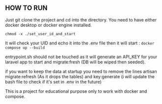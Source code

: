 ## HOW TO RUN

Just git clone the project and cd into the directory. You need to have either docker desktop or docker engine installed.

```
chmod -x ./set_user_id_and_start
```

It will check your UID and echo it into the .env file then it will start : ```docker compose up --build```

entrypoint.sh should not be touched as it will generate an API_KEY for your laravel app to start and migrate:fresh (DB will be wiped then seeded).

if you want to keep the data at startup you need to remove the lines artisan migrate:refresh (As it drops the tables) and key:generate (i will update the bash file to check if it's set in .env in the future)

This is a project for educational purpose only to work with docker and compose.
